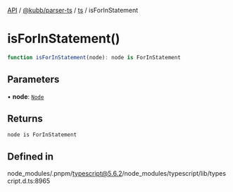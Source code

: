 [API](../../../../../packages.md) / [@kubb/parser-ts](../../../index.md) / [ts](../index.md) / isForInStatement

# isForInStatement()

```ts
function isForInStatement(node): node is ForInStatement
```

## Parameters

• **node**: [`Node`](../interfaces/Node.md)

## Returns

`node is ForInStatement`

## Defined in

node\_modules/.pnpm/typescript@5.6.2/node\_modules/typescript/lib/typescript.d.ts:8965
